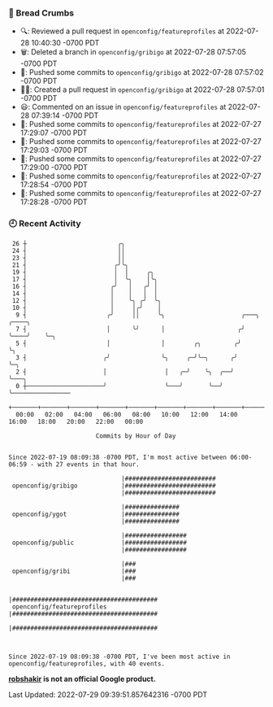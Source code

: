### 🍞 Bread Crumbs

 * 🔍: Reviewed a pull request in  `openconfig/featureprofiles` at 2022-07-28 10:40:30 -0700 PDT
 * 🗑: Deleted a branch in `openconfig/gribigo` at 2022-07-28 07:57:05 -0700 PDT
 * 🚢: Pushed some commits to `openconfig/gribigo` at 2022-07-28 07:57:02 -0700 PDT
 * ✍🏼: Created a pull request in `openconfig/gribigo` at 2022-07-28 07:57:01 -0700 PDT
 * 😃: Commented on an issue in `openconfig/featureprofiles` at 2022-07-28 07:39:14 -0700 PDT
 * 🚢: Pushed some commits to `openconfig/featureprofiles` at 2022-07-27 17:29:07 -0700 PDT
 * 🚢: Pushed some commits to `openconfig/featureprofiles` at 2022-07-27 17:29:03 -0700 PDT
 * 🚢: Pushed some commits to `openconfig/featureprofiles` at 2022-07-27 17:29:00 -0700 PDT
 * 🚢: Pushed some commits to `openconfig/featureprofiles` at 2022-07-27 17:28:54 -0700 PDT
 * 🚢: Pushed some commits to `openconfig/featureprofiles` at 2022-07-27 17:28:28 -0700 PDT

### 🕘 Recent Activity
```
 26 ┼                         ╭╮
 24 ┤                         ││
 23 ┤                         ││
 21 ┤                        ╭╯╰╮
 19 ┤                        │  │     ╭╮
 17 ┤                        │  ╰╮    │╰╮
 16 ┤                       ╭╯   │   ╭╯ │
 14 ┤                       │    │   │  │
 12 ┤                       │    ╰╮ ╭╯  ╰╮
 10 ┤                       │     │╭╯    │
  9 ┤                      ╭╯     ││     ╰╮                     ╭───╮    ╭────╮
  7 ┤                      │      ╰╯      │                    ╭╯   ╰────╯    ╰─╮
  5 ┤                      │              │        ╭╮         ╭╯                ╰╮
  3 ┤                     ╭╯              ╰╮     ╭─╯╰─╮      ╭╯                  ╰─╮
  2 ┤                     │                │   ╭─╯    ╰╮  ╭──╯                     ╰───╮
  0 ┼─────────────────────╯                ╰───╯       ╰──╯                            ╰────────────────
    +───────+───────+───────+───────+───────+───────+───────+───────+───────+───────+───────+───────+────
  00:00   02:00   04:00   06:00   08:00   10:00   12:00   14:00   16:00   18:00   20:00   22:00   00:00   

						Commits by Hour of Day


Since 2022-07-19 08:09:38 -0700 PDT, I'm most active between 06:00-06:59 - with 27 events in that hour.

```



```
                               |#########################
 openconfig/gribigo            |#########################
                               |#########################

                               |###############
 openconfig/ygot               |###############
                               |###############

                               |#################
 openconfig/public             |#################
                               |#################

                               |###
 openconfig/gribi              |###
                               |###

                               |########################################
 openconfig/featureprofiles    |########################################
                               |########################################



Since 2022-07-19 08:09:38 -0700 PDT, I've been most active in openconfig/featureprofiles, with 40 events.

```
**[robshakir](mailto:robjs@google.com) is not an official Google product.**  


Last Updated: 2022-07-29 09:39:51.857642316 -0700 PDT
